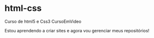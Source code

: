 # html-css
 Curso de html5 e Css3 CursoEmVideo

Estou aprendendo a criar sites e agora vou gerenciar meus repositórios!